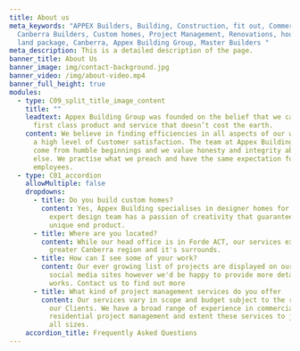 ```yaml
---
title: About us
meta_keywords: "APPEX Builders, Building, Construction, fit out, Commercial,
  Canberra Builders, Custom homes, Project Management, Renovations, house and
  land package, Canberra, Appex Building Group, Master Builders "
meta_description: This is a detailed description of the page.
banner_title: About Us
banner_image: img/contact-background.jpg
banner_video: /img/about-video.mp4
banner_full_height: true
modules:
  - type: C09_split_title_image_content
    title: ""
    leadtext: Appex Building Group was founded on the belief that we can provide a
      first class product and service that doesn’t cost the earth.
    content: We believe in finding efficiencies in all aspects of our work to ensure
      a high level of Customer satisfaction. The team at Appex Building have
      come from humble beginnings and we value honesty and integrity above all
      else. We practise what we preach and have the same expectation for our
      employees.
  - type: C01_accordion
    allowMultiple: false
    dropdowns:
      - title: Do you build custom homes?
        content: Yes, Appex Building specialises in designer homes for all budgets. Our
          expert design team has a passion of creativity that guarantees a
          unique end product.
      - title: Where are you located?
        content: While our head office is in Forde ACT, our services extend to the
          greater Canberra region and it's surrounds.
      - title: How can I see some of your work?
        content: Our ever growing list of projects are displayed on our website and
          social media sites however we'd be happy to provide more detail on our
          works. Contact us to find out more
      - title: What kind of project management services do you offer
        content: Our services vary in scope and budget subject to the requirements of
          our Clients. We have a broad range of experience in commercial and
          residential project management and extent these services to jobs of
          all sizes.
    accordion_title: Frequently Asked Questions
---
```

